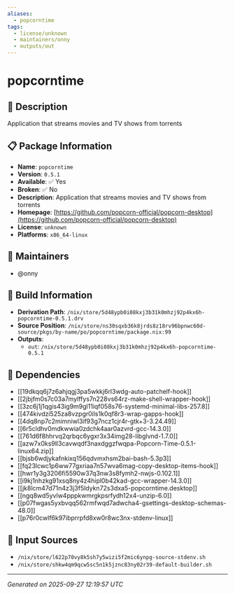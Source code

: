 ```yaml
---
aliases:
  - popcorntime
tags:
  - license/unknown
  - maintainers/onny
  - outputs/out
---
```


# popcorntime

## 📝 Description

Application that streams movies and TV shows from torrents

## 📋 Package Information

- **Name**: `popcorntime`
- **Version**: `0.5.1`
- **Available**: ✅ Yes
- **Broken**: ✅ No
- **Description**: Application that streams movies and TV shows from torrents
- **Homepage**: [https://github.com/popcorn-official/popcorn-desktop](https://github.com/popcorn-official/popcorn-desktop)
- **License**: `unknown`
- **Platforms**: `x86_64-linux`
## 👥 Maintainers

- @onny


## 🔧 Build Information

- **Derivation Path**: `/nix/store/5d48ypb0i08kxj3b31k0mhzj92p4kx6h-popcorntime-0.5.1.drv`
- **Source Position**: `/nix/store/ns30sqxb36k8jrds8z18rv96bpnwc60d-source/pkgs/by-name/po/popcorntime/package.nix:99`
- **Outputs**:
  - `out`:  `/nix/store/5d48ypb0i08kxj3b31k0mhzj92p4kx6h-popcorntime-0.5.1`

## 🔗 Dependencies

- [[19dkqq6j7z6ahjqgj3pa5wkkj6rl3wdg-auto-patchelf-hook]]
- [[2jbjfm0s7c03a7mylffys7n228vs64rz-make-shell-wrapper-hook]]
- [[3zc6j1j1qgis43ig9m9gl11iqf058s76-systemd-minimal-libs-257.8]]
- [[474kivdzi525za8vzpgr0ils1k0qf8r3-wrap-gapps-hook]]
- [[4dq8np7c2mimniwl3if93g7ncz1cjr4r-gtk+3-3.24.49]]
- [[6r5cldhv0mdkwwia0zdchk4aar0azvrd-gcc-14.3.0]]
- [[761d6f8hhrvq2qrbqc6ygxr3x34img28-libglvnd-1.7.0]]
- [[azw7x0ks9ll3cavwqdf3naxdggzfwqpa-Popcorn-Time-0.5.1-linux64.zip]]
- [[bjsb6wdjykafnkixq156qdvmxhsm2bai-bash-5.3p3]]
- [[fq23lcwc1p6ww77gxriaa7n57wva6mag-copy-desktop-items-hook]]
- [[hwr1y3g3206fi5590w37q3nw3s8fymh2-nwjs-0.102.1]]
- [[i9kj1nhzkg91xsq8ny4z4hipl0b42kad-gcc-wrapper-14.3.0]]
- [[jk8lcm47d71n4z3j3f5ldykn72s3dxa5-popcorntime.desktop]]
- [[ngq8wd5yvlw4pppkwmrgkpsrfydh12x4-unzip-6.0]]
- [[p07fwgas5yxbvqq562rmfwqd7adwcha4-gsettings-desktop-schemas-48.0]]
- [[p76r0cwlf6k97ibprrpfd8xw0r8wc3nx-stdenv-linux]]

## 📁 Input Sources

- `/nix/store/l622p70vy8k5sh7y5wizi5f2mic6ynpg-source-stdenv.sh`
- `/nix/store/shkw4qm9qcw5sc5n1k5jznc83ny02r39-default-builder.sh`

---
*Generated on 2025-09-27 12:19:57 UTC*
